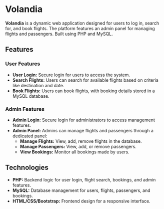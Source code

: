 # Volandia

**Volandia** is a dynamic web application designed for users to log in, search for, and book flights. The platform features an admin panel for managing flights and passengers. Built using PHP and MySQL.

## Features

### User Features
- **User Login:** Secure login for users to access the system.
- **Search Flights:** Users can search for available flights based on criteria like destination and date.
- **Book Flights:** Users can book flights, with booking details stored in a MySQL database.

### Admin Features
- **Admin Login:** Secure login for administrators to access management features.
- **Admin Panel:** Admins can manage flights and passengers through a dedicated panel:
  - **Manage Flights:** View, add, remove flights in the database.
  - **Manage Passengers:** View, add, or remove passengers.
  - **View Bookings:** Monitor all bookings made by users.

## Technologies
- **PHP:** Backend logic for user login, flight search, bookings, and admin features.
- **MySQL:** Database management for users, flights, passengers, and bookings.
- **HTML/CSS/Bootstrap:** Frontend design for a responsive interface.
